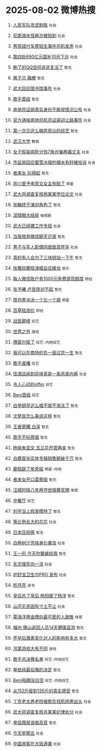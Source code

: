 # 2025-08-02 微博热搜 
1. [人民军队攻坚制胜](https://m.weibo.cn/search?containerid=100103type%3D1%26t%3D10%26q%3D%23%E4%BA%BA%E6%B0%91%E5%86%9B%E9%98%9F%E6%94%BB%E5%9D%9A%E5%88%B6%E8%83%9C%23&stream_entry_id=51&isnewpage=1&extparam=seat%3D1%26cate%3D10103%26stream_entry_id%3D51%26filter_type%3Drealtimehot%26q%3D%2523%25E4%25BA%25BA%25E6%25B0%2591%25E5%2586%259B%25E9%2598%259F%25E6%2594%25BB%25E5%259D%259A%25E5%2588%25B6%25E8%2583%259C%2523%26c_type%3D51%26dgr%3D0%26pos%3D0%26display_time%3D1754073755%26pre_seqid%3D17540737557140241993117) `社会` 

2. [尼斯湖水怪再次被拍到](https://m.weibo.cn/search?containerid=100103type%3D1%26t%3D10%26q%3D%23%E5%B0%BC%E6%96%AF%E6%B9%96%E6%B0%B4%E6%80%AA%E5%86%8D%E6%AC%A1%E8%A2%AB%E6%8B%8D%E5%88%B0%23&stream_entry_id=31&isnewpage=1&extparam=seat%3D1%26cate%3D5001%26flag%3D2%26stream_entry_id%3D31%26realpos%3D1%26lcate%3D5001%26band_rank%3D1%26filter_type%3Drealtimehot%26q%3D%2523%25E5%25B0%25BC%25E6%2596%25AF%25E6%25B9%2596%25E6%25B0%25B4%25E6%2580%25AA%25E5%2586%258D%25E6%25AC%25A1%25E8%25A2%25AB%25E6%258B%258D%25E5%2588%25B0%2523%26c_type%3D31%26dgr%3D0%26pos%3D0%26display_time%3D1754073755%26pre_seqid%3D17540737557140241993117) `社会` 

3. [男孩错付车费轻生事件司机发声](https://m.weibo.cn/search?containerid=100103type%3D1%26t%3D10%26q%3D%23%E7%94%B7%E5%AD%A9%E9%94%99%E4%BB%98%E8%BD%A6%E8%B4%B9%E8%BD%BB%E7%94%9F%E4%BA%8B%E4%BB%B6%E5%8F%B8%E6%9C%BA%E5%8F%91%E5%A3%B0%23&stream_entry_id=31&isnewpage=1&extparam=seat%3D1%26cate%3D5001%26flag%3D2%26stream_entry_id%3D31%26realpos%3D2%26lcate%3D5001%26band_rank%3D2%26filter_type%3Drealtimehot%26q%3D%2523%25E7%2594%25B7%25E5%25AD%25A9%25E9%2594%2599%25E4%25BB%2598%25E8%25BD%25A6%25E8%25B4%25B9%25E8%25BD%25BB%25E7%2594%259F%25E4%25BA%258B%25E4%25BB%25B6%25E5%258F%25B8%25E6%259C%25BA%25E5%258F%2591%25E5%25A3%25B0%2523%26c_type%3D31%26dgr%3D0%26pos%3D1%26display_time%3D1754073755%26pre_seqid%3D17540737557140241993117) `社会` 

4. [第四批690亿元国补10月下达](https://m.weibo.cn/search?containerid=100103type%3D1%26t%3D10%26q%3D%23%E7%AC%AC%E5%9B%9B%E6%89%B9690%E4%BA%BF%E5%85%83%E5%9B%BD%E8%A1%A510%E6%9C%88%E4%B8%8B%E8%BE%BE%23&stream_entry_id=31&isnewpage=1&extparam=seat%3D1%26cate%3D5001%26flag%3D0%26stream_entry_id%3D31%26realpos%3D3%26lcate%3D5001%26band_rank%3D3%26filter_type%3Drealtimehot%26q%3D%2523%25E7%25AC%25AC%25E5%259B%259B%25E6%2589%25B9690%25E4%25BA%25BF%25E5%2585%2583%25E5%259B%25BD%25E8%25A1%25A510%25E6%259C%2588%25E4%25B8%258B%25E8%25BE%25BE%2523%26c_type%3D31%26dgr%3D0%26pos%3D2%26display_time%3D1754073755%26pre_seqid%3D17540737557140241993117) `社会` 

5. [删了的QQ空间说说复活了](https://m.weibo.cn/search?containerid=100103type%3D1%26t%3D10%26q%3D%E5%88%A0%E4%BA%86%E7%9A%84QQ%E7%A9%BA%E9%97%B4%E8%AF%B4%E8%AF%B4%E5%A4%8D%E6%B4%BB%E4%BA%86&stream_entry_id=31&isnewpage=1&extparam=seat%3D1%26cate%3D5001%26flag%3D2%26stream_entry_id%3D31%26realpos%3D4%26lcate%3D5001%26band_rank%3D4%26filter_type%3Drealtimehot%26q%3D%25E5%2588%25A0%25E4%25BA%2586%25E7%259A%2584QQ%25E7%25A9%25BA%25E9%2597%25B4%25E8%25AF%25B4%25E8%25AF%25B4%25E5%25A4%258D%25E6%25B4%25BB%25E4%25BA%2586%26c_type%3D31%26dgr%3D0%26pos%3D3%26display_time%3D1754073755%26pre_seqid%3D17540737557140241993117) `暂无` 

6. [酱子贝 融梗](https://m.weibo.cn/search?containerid=100103type%3D1%26t%3D10%26q%3D%E9%85%B1%E5%AD%90%E8%B4%9D+%E8%9E%8D%E6%A2%97&stream_entry_id=31&isnewpage=1&extparam=seat%3D1%26cate%3D5001%26flag%3D0%26stream_entry_id%3D31%26realpos%3D5%26lcate%3D5001%26band_rank%3D5%26filter_type%3Drealtimehot%26q%3D%25E9%2585%25B1%25E5%25AD%2590%25E8%25B4%259D%2520%25E8%259E%258D%25E6%25A2%2597%26c_type%3D31%26dgr%3D0%26pos%3D4%26display_time%3D1754073755%26pre_seqid%3D17540737557140241993117) `暂无` 

7. [武大回应图书馆事件](https://m.weibo.cn/search?containerid=100103type%3D1%26t%3D10%26q%3D%23%E6%AD%A6%E5%A4%A7%E5%9B%9E%E5%BA%94%E5%9B%BE%E4%B9%A6%E9%A6%86%E4%BA%8B%E4%BB%B6%23&stream_entry_id=31&isnewpage=1&extparam=seat%3D1%26cate%3D5001%26flag%3D16%26stream_entry_id%3D31%26realpos%3D6%26lcate%3D5001%26band_rank%3D6%26filter_type%3Drealtimehot%26q%3D%2523%25E6%25AD%25A6%25E5%25A4%25A7%25E5%259B%259E%25E5%25BA%2594%25E5%259B%25BE%25E4%25B9%25A6%25E9%25A6%2586%25E4%25BA%258B%25E4%25BB%25B6%2523%26c_type%3D31%26dgr%3D0%26pos%3D5%26display_time%3D1754073755%26pre_seqid%3D17540737557140241993117) `社会` 

8. [歌手晋级](https://m.weibo.cn/search?containerid=100103type%3D1%26t%3D10%26q%3D%E6%AD%8C%E6%89%8B%E6%99%8B%E7%BA%A7&stream_entry_id=31&isnewpage=1&extparam=seat%3D1%26cate%3D5001%26flag%3D0%26stream_entry_id%3D31%26realpos%3D7%26lcate%3D5001%26band_rank%3D7%26filter_type%3Drealtimehot%26q%3D%25E6%25AD%258C%25E6%2589%258B%25E6%2599%258B%25E7%25BA%25A7%26c_type%3D31%26dgr%3D0%26pos%3D6%26display_time%3D1754073755%26pre_seqid%3D17540737557140241993117) `暂无` 

9. [奔驰亮证姐真实身份不能视情况公布](https://m.weibo.cn/search?containerid=100103type%3D1%26t%3D10%26q%3D%23%E5%A5%94%E9%A9%B0%E4%BA%AE%E8%AF%81%E5%A7%90%E7%9C%9F%E5%AE%9E%E8%BA%AB%E4%BB%BD%E4%B8%8D%E8%83%BD%E8%A7%86%E6%83%85%E5%86%B5%E5%85%AC%E5%B8%83%23&stream_entry_id=31&isnewpage=1&extparam=seat%3D1%26cate%3D5001%26flag%3D0%26stream_entry_id%3D31%26realpos%3D8%26lcate%3D5001%26band_rank%3D8%26filter_type%3Drealtimehot%26q%3D%2523%25E5%25A5%2594%25E9%25A9%25B0%25E4%25BA%25AE%25E8%25AF%2581%25E5%25A7%2590%25E7%259C%259F%25E5%25AE%259E%25E8%25BA%25AB%25E4%25BB%25BD%25E4%25B8%258D%25E8%2583%25BD%25E8%25A7%2586%25E6%2583%2585%25E5%2586%25B5%25E5%2585%25AC%25E5%25B8%2583%2523%26c_type%3D31%26dgr%3D0%26pos%3D7%26display_time%3D1754073755%26pre_seqid%3D17540737557140241993117) `社会` 

10. [官方通报奔驰司机亮证逼迫让路事件](https://m.weibo.cn/search?containerid=100103type%3D1%26t%3D10%26q%3D%23%E5%AE%98%E6%96%B9%E9%80%9A%E6%8A%A5%E5%A5%94%E9%A9%B0%E5%8F%B8%E6%9C%BA%E4%BA%AE%E8%AF%81%E9%80%BC%E8%BF%AB%E8%AE%A9%E8%B7%AF%E4%BA%8B%E4%BB%B6%23&stream_entry_id=31&isnewpage=1&extparam=seat%3D1%26cate%3D5001%26flag%3D0%26stream_entry_id%3D31%26realpos%3D9%26lcate%3D5001%26band_rank%3D9%26filter_type%3Drealtimehot%26q%3D%2523%25E5%25AE%2598%25E6%2596%25B9%25E9%2580%259A%25E6%258A%25A5%25E5%25A5%2594%25E9%25A9%25B0%25E5%258F%25B8%25E6%259C%25BA%25E4%25BA%25AE%25E8%25AF%2581%25E9%2580%25BC%25E8%25BF%25AB%25E8%25AE%25A9%25E8%25B7%25AF%25E4%25BA%258B%25E4%25BB%25B6%2523%26c_type%3D31%26dgr%3D0%26pos%3D8%26display_time%3D1754073755%26pre_seqid%3D17540737557140241993117) `社会` 

11. [第一次见这么糊弄观众的综艺](https://m.weibo.cn/search?containerid=100103type%3D1%26t%3D10%26q%3D%E7%AC%AC%E4%B8%80%E6%AC%A1%E8%A7%81%E8%BF%99%E4%B9%88%E7%B3%8A%E5%BC%84%E8%A7%82%E4%BC%97%E7%9A%84%E7%BB%BC%E8%89%BA&stream_entry_id=31&isnewpage=1&extparam=seat%3D1%26cate%3D5001%26flag%3D0%26stream_entry_id%3D31%26realpos%3D10%26lcate%3D5001%26band_rank%3D10%26filter_type%3Drealtimehot%26q%3D%25E7%25AC%25AC%25E4%25B8%2580%25E6%25AC%25A1%25E8%25A7%2581%25E8%25BF%2599%25E4%25B9%2588%25E7%25B3%258A%25E5%25BC%2584%25E8%25A7%2582%25E4%25BC%2597%25E7%259A%2584%25E7%25BB%25BC%25E8%2589%25BA%26c_type%3D31%26dgr%3D0%26pos%3D9%26display_time%3D1754073755%26pre_seqid%3D17540737557140241993117) `暂无` 

12. [武汉大学](https://m.weibo.cn/search?containerid=100103type%3D1%26t%3D10%26q%3D%E6%AD%A6%E6%B1%89%E5%A4%A7%E5%AD%A6&stream_entry_id=31&isnewpage=1&extparam=seat%3D1%26cate%3D5001%26flag%3D0%26stream_entry_id%3D31%26realpos%3D11%26lcate%3D5001%26band_rank%3D11%26filter_type%3Drealtimehot%26q%3D%25E6%25AD%25A6%25E6%25B1%2589%25E5%25A4%25A7%25E5%25AD%25A6%26c_type%3D31%26dgr%3D0%26pos%3D10%26display_time%3D1754073755%26pre_seqid%3D17540737557140241993117) `教育` 

13. [女子假装病死分饰7角诈骗再婚丈夫](https://m.weibo.cn/search?containerid=100103type%3D1%26t%3D10%26q%3D%23%E5%A5%B3%E5%AD%90%E5%81%87%E8%A3%85%E7%97%85%E6%AD%BB%E5%88%86%E9%A5%B07%E8%A7%92%E8%AF%88%E9%AA%97%E5%86%8D%E5%A9%9A%E4%B8%88%E5%A4%AB%23&stream_entry_id=31&isnewpage=1&extparam=seat%3D1%26cate%3D5001%26flag%3D0%26stream_entry_id%3D31%26realpos%3D12%26lcate%3D5001%26band_rank%3D12%26filter_type%3Drealtimehot%26q%3D%2523%25E5%25A5%25B3%25E5%25AD%2590%25E5%2581%2587%25E8%25A3%2585%25E7%2597%2585%25E6%25AD%25BB%25E5%2588%2586%25E9%25A5%25B07%25E8%25A7%2592%25E8%25AF%2588%25E9%25AA%2597%25E5%2586%258D%25E5%25A9%259A%25E4%25B8%2588%25E5%25A4%25AB%2523%26c_type%3D31%26dgr%3D0%26pos%3D11%26display_time%3D1754073755%26pre_seqid%3D17540737557140241993117) `社会` 

14. [市监局回应蜜雪冰城柠檬水有籽被投诉](https://m.weibo.cn/search?containerid=100103type%3D1%26t%3D10%26q%3D%23%E5%B8%82%E7%9B%91%E5%B1%80%E5%9B%9E%E5%BA%94%E8%9C%9C%E9%9B%AA%E5%86%B0%E5%9F%8E%E6%9F%A0%E6%AA%AC%E6%B0%B4%E6%9C%89%E7%B1%BD%E8%A2%AB%E6%8A%95%E8%AF%89%23&stream_entry_id=31&isnewpage=1&extparam=seat%3D1%26cate%3D5001%26flag%3D0%26stream_entry_id%3D31%26realpos%3D13%26lcate%3D5001%26band_rank%3D13%26filter_type%3Drealtimehot%26q%3D%2523%25E5%25B8%2582%25E7%259B%2591%25E5%25B1%2580%25E5%259B%259E%25E5%25BA%2594%25E8%259C%259C%25E9%259B%25AA%25E5%2586%25B0%25E5%259F%258E%25E6%259F%25A0%25E6%25AA%25AC%25E6%25B0%25B4%25E6%259C%2589%25E7%25B1%25BD%25E8%25A2%25AB%25E6%258A%2595%25E8%25AF%2589%2523%26c_type%3D31%26dgr%3D0%26pos%3D12%26display_time%3D1754073755%26pre_seqid%3D17540737557140241993117) `社会` 

15. [者来女 玩得起](https://m.weibo.cn/search?containerid=100103type%3D1%26t%3D10%26q%3D%E8%80%85%E6%9D%A5%E5%A5%B3+%E7%8E%A9%E5%BE%97%E8%B5%B7&stream_entry_id=31&isnewpage=1&extparam=seat%3D1%26cate%3D5001%26flag%3D0%26stream_entry_id%3D31%26realpos%3D14%26lcate%3D5001%26band_rank%3D14%26filter_type%3Drealtimehot%26q%3D%25E8%2580%2585%25E6%259D%25A5%25E5%25A5%25B3%2520%25E7%258E%25A9%25E5%25BE%2597%25E8%25B5%25B7%26c_type%3D31%26dgr%3D0%26pos%3D13%26display_time%3D1754073755%26pre_seqid%3D17540737557140241993117) `暂无` 

16. [井川里予电竞文女主有脸了](https://m.weibo.cn/search?containerid=100103type%3D1%26t%3D10%26q%3D%23%E4%BA%95%E5%B7%9D%E9%87%8C%E4%BA%88%E7%94%B5%E7%AB%9E%E6%96%87%E5%A5%B3%E4%B8%BB%E6%9C%89%E8%84%B8%E4%BA%86%23&stream_entry_id=31&isnewpage=1&extparam=seat%3D1%26cate%3D5001%26flag%3D0%26stream_entry_id%3D31%26realpos%3D15%26lcate%3D5001%26band_rank%3D15%26filter_type%3Drealtimehot%26q%3D%2523%25E4%25BA%2595%25E5%25B7%259D%25E9%2587%258C%25E4%25BA%2588%25E7%2594%25B5%25E7%25AB%259E%25E6%2596%2587%25E5%25A5%25B3%25E4%25B8%25BB%25E6%259C%2589%25E8%2584%25B8%25E4%25BA%2586%2523%26c_type%3D31%26dgr%3D0%26pos%3D14%26display_time%3D1754073755%26pre_seqid%3D17540737557140241993117) `明星` 

17. [武大将调查复核杨某某学位论文](https://m.weibo.cn/search?containerid=100103type%3D1%26t%3D10%26q%3D%23%E6%AD%A6%E5%A4%A7%E5%B0%86%E8%B0%83%E6%9F%A5%E5%A4%8D%E6%A0%B8%E6%9D%A8%E6%9F%90%E6%9F%90%E5%AD%A6%E4%BD%8D%E8%AE%BA%E6%96%87%23&stream_entry_id=31&isnewpage=1&extparam=seat%3D1%26cate%3D5001%26flag%3D0%26stream_entry_id%3D31%26realpos%3D16%26lcate%3D5001%26band_rank%3D16%26filter_type%3Drealtimehot%26q%3D%2523%25E6%25AD%25A6%25E5%25A4%25A7%25E5%25B0%2586%25E8%25B0%2583%25E6%259F%25A5%25E5%25A4%258D%25E6%25A0%25B8%25E6%259D%25A8%25E6%259F%2590%25E6%259F%2590%25E5%25AD%25A6%25E4%25BD%258D%25E8%25AE%25BA%25E6%2596%2587%2523%26c_type%3D31%26dgr%3D0%26pos%3D15%26display_time%3D1754073755%26pre_seqid%3D17540737557140241993117) `社会` 

18. [张翰终于演对角色了](https://m.weibo.cn/search?containerid=100103type%3D1%26t%3D10%26q%3D%E5%BC%A0%E7%BF%B0%E7%BB%88%E4%BA%8E%E6%BC%94%E5%AF%B9%E8%A7%92%E8%89%B2%E4%BA%86&stream_entry_id=31&isnewpage=1&extparam=seat%3D1%26cate%3D5001%26flag%3D0%26stream_entry_id%3D31%26realpos%3D17%26lcate%3D5001%26band_rank%3D17%26filter_type%3Drealtimehot%26q%3D%25E5%25BC%25A0%25E7%25BF%25B0%25E7%25BB%2588%25E4%25BA%258E%25E6%25BC%2594%25E5%25AF%25B9%25E8%25A7%2592%25E8%2589%25B2%25E4%25BA%2586%26c_type%3D31%26dgr%3D0%26pos%3D16%26display_time%3D1754073755%26pre_seqid%3D17540737557140241993117) `暂无` 

19. [深情眼大结局](https://m.weibo.cn/search?containerid=100103type%3D1%26t%3D10%26q%3D%E6%B7%B1%E6%83%85%E7%9C%BC%E5%A4%A7%E7%BB%93%E5%B1%80&stream_entry_id=31&isnewpage=1&extparam=seat%3D1%26cate%3D5001%26flag%3D0%26stream_entry_id%3D31%26realpos%3D18%26lcate%3D5001%26band_rank%3D18%26filter_type%3Drealtimehot%26q%3D%25E6%25B7%25B1%25E6%2583%2585%25E7%259C%25BC%25E5%25A4%25A7%25E7%25BB%2593%25E5%25B1%2580%26c_type%3D31%26dgr%3D0%26pos%3D17%26display_time%3D1754073755%26pre_seqid%3D17540737557140241993117) `电视剧` 

20. [武大已组建工作专班](https://m.weibo.cn/search?containerid=100103type%3D1%26t%3D10%26q%3D%23%E6%AD%A6%E5%A4%A7%E5%B7%B2%E7%BB%84%E5%BB%BA%E5%B7%A5%E4%BD%9C%E4%B8%93%E7%8F%AD%23&stream_entry_id=31&isnewpage=1&extparam=seat%3D1%26cate%3D5001%26flag%3D0%26stream_entry_id%3D31%26realpos%3D19%26lcate%3D5001%26band_rank%3D19%26filter_type%3Drealtimehot%26q%3D%2523%25E6%25AD%25A6%25E5%25A4%25A7%25E5%25B7%25B2%25E7%25BB%2584%25E5%25BB%25BA%25E5%25B7%25A5%25E4%25BD%259C%25E4%25B8%2593%25E7%258F%25AD%2523%26c_type%3D31%26dgr%3D0%26pos%3D18%26display_time%3D1754073755%26pre_seqid%3D17540737557140241993117) `社会` 

21. [当我放弃微信聊天记录](https://m.weibo.cn/search?containerid=100103type%3D1%26t%3D10%26q%3D%E5%BD%93%E6%88%91%E6%94%BE%E5%BC%83%E5%BE%AE%E4%BF%A1%E8%81%8A%E5%A4%A9%E8%AE%B0%E5%BD%95&stream_entry_id=31&isnewpage=1&extparam=seat%3D1%26cate%3D5001%26flag%3D1%26stream_entry_id%3D31%26realpos%3D20%26lcate%3D5001%26band_rank%3D20%26filter_type%3Drealtimehot%26q%3D%25E5%25BD%2593%25E6%2588%2591%25E6%2594%25BE%25E5%25BC%2583%25E5%25BE%25AE%25E4%25BF%25A1%25E8%2581%258A%25E5%25A4%25A9%25E8%25AE%25B0%25E5%25BD%2595%26c_type%3D31%26dgr%3D0%26pos%3D19%26display_time%3D1754073755%26pre_seqid%3D17540737557140241993117) `暂无` 

22. [男子与军人配偶同居致其怀孕](https://m.weibo.cn/search?containerid=100103type%3D1%26t%3D10%26q%3D%23%E7%94%B7%E5%AD%90%E4%B8%8E%E5%86%9B%E4%BA%BA%E9%85%8D%E5%81%B6%E5%90%8C%E5%B1%85%E8%87%B4%E5%85%B6%E6%80%80%E5%AD%95%23&stream_entry_id=31&isnewpage=1&extparam=seat%3D1%26cate%3D5001%26flag%3D0%26stream_entry_id%3D31%26realpos%3D21%26lcate%3D5001%26band_rank%3D21%26filter_type%3Drealtimehot%26q%3D%2523%25E7%2594%25B7%25E5%25AD%2590%25E4%25B8%258E%25E5%2586%259B%25E4%25BA%25BA%25E9%2585%258D%25E5%2581%25B6%25E5%2590%258C%25E5%25B1%2585%25E8%2587%25B4%25E5%2585%25B6%25E6%2580%2580%25E5%25AD%2595%2523%26c_type%3D31%26dgr%3D0%26pos%3D20%26display_time%3D1754073755%26pre_seqid%3D17540737557140241993117) `社会` 

23. [真的有人会为了三块钱站一下午](https://m.weibo.cn/search?containerid=100103type%3D1%26t%3D10%26q%3D%E7%9C%9F%E7%9A%84%E6%9C%89%E4%BA%BA%E4%BC%9A%E4%B8%BA%E4%BA%86%E4%B8%89%E5%9D%97%E9%92%B1%E7%AB%99%E4%B8%80%E4%B8%8B%E5%8D%88&stream_entry_id=31&isnewpage=1&extparam=seat%3D1%26cate%3D5001%26flag%3D0%26stream_entry_id%3D31%26realpos%3D22%26lcate%3D5001%26band_rank%3D22%26filter_type%3Drealtimehot%26q%3D%25E7%259C%259F%25E7%259A%2584%25E6%259C%2589%25E4%25BA%25BA%25E4%25BC%259A%25E4%25B8%25BA%25E4%25BA%2586%25E4%25B8%2589%25E5%259D%2597%25E9%2592%25B1%25E7%25AB%2599%25E4%25B8%2580%25E4%25B8%258B%25E5%258D%2588%26c_type%3D31%26dgr%3D0%26pos%3D21%26display_time%3D1754073755%26pre_seqid%3D17540737557140241993117) `暂无` 

24. [张雅钦鹿晗演唱会应援妆](https://m.weibo.cn/search?containerid=100103type%3D1%26t%3D10%26q%3D%23%E5%BC%A0%E9%9B%85%E9%92%A6%E9%B9%BF%E6%99%97%E6%BC%94%E5%94%B1%E4%BC%9A%E5%BA%94%E6%8F%B4%E5%A6%86%23&stream_entry_id=31&isnewpage=1&extparam=seat%3D1%26cate%3D5001%26flag%3D0%26stream_entry_id%3D31%26realpos%3D23%26lcate%3D5001%26band_rank%3D23%26filter_type%3Drealtimehot%26q%3D%2523%25E5%25BC%25A0%25E9%259B%2585%25E9%2592%25A6%25E9%25B9%25BF%25E6%2599%2597%25E6%25BC%2594%25E5%2594%25B1%25E4%25BC%259A%25E5%25BA%2594%25E6%258F%25B4%25E5%25A6%2586%2523%26c_type%3D31%26dgr%3D0%26pos%3D22%26display_time%3D1754073755%26pre_seqid%3D17540737557140241993117) `音乐` 

25. [每人微信账户有1000元免费提现额度](https://m.weibo.cn/search?containerid=100103type%3D1%26t%3D10%26q%3D%23%E6%AF%8F%E4%BA%BA%E5%BE%AE%E4%BF%A1%E8%B4%A6%E6%88%B7%E6%9C%891000%E5%85%83%E5%85%8D%E8%B4%B9%E6%8F%90%E7%8E%B0%E9%A2%9D%E5%BA%A6%23&stream_entry_id=31&isnewpage=1&extparam=seat%3D1%26cate%3D5001%26flag%3D0%26stream_entry_id%3D31%26realpos%3D24%26lcate%3D5001%26band_rank%3D24%26filter_type%3Drealtimehot%26q%3D%2523%25E6%25AF%258F%25E4%25BA%25BA%25E5%25BE%25AE%25E4%25BF%25A1%25E8%25B4%25A6%25E6%2588%25B7%25E6%259C%25891000%25E5%2585%2583%25E5%2585%258D%25E8%25B4%25B9%25E6%258F%2590%25E7%258E%25B0%25E9%25A2%259D%25E5%25BA%25A6%2523%26c_type%3D31%26dgr%3D0%26pos%3D23%26display_time%3D1754073755%26pre_seqid%3D17540737557140241993117) `财经` 

26. [张予曦 卢昱晓对不起](https://m.weibo.cn/search?containerid=100103type%3D1%26t%3D10%26q%3D%E5%BC%A0%E4%BA%88%E6%9B%A6+%E5%8D%A2%E6%98%B1%E6%99%93%E5%AF%B9%E4%B8%8D%E8%B5%B7&stream_entry_id=31&isnewpage=1&extparam=seat%3D1%26cate%3D5001%26flag%3D0%26stream_entry_id%3D31%26realpos%3D25%26lcate%3D5001%26band_rank%3D25%26filter_type%3Drealtimehot%26q%3D%25E5%25BC%25A0%25E4%25BA%2588%25E6%259B%25A6%2520%25E5%258D%25A2%25E6%2598%25B1%25E6%2599%2593%25E5%25AF%25B9%25E4%25B8%258D%25E8%25B5%25B7%26c_type%3D31%26dgr%3D0%26pos%3D24%26display_time%3D1754073755%26pre_seqid%3D17540737557140241993117) `暂无` 

27. [周也李冰冰一个比一个飒](https://m.weibo.cn/search?containerid=100103type%3D1%26t%3D10%26q%3D%E5%91%A8%E4%B9%9F%E6%9D%8E%E5%86%B0%E5%86%B0%E4%B8%80%E4%B8%AA%E6%AF%94%E4%B8%80%E4%B8%AA%E9%A3%92&stream_entry_id=31&isnewpage=1&extparam=seat%3D1%26cate%3D5001%26flag%3D0%26stream_entry_id%3D31%26realpos%3D26%26lcate%3D5001%26band_rank%3D26%26filter_type%3Drealtimehot%26q%3D%25E5%2591%25A8%25E4%25B9%259F%25E6%259D%258E%25E5%2586%25B0%25E5%2586%25B0%25E4%25B8%2580%25E4%25B8%25AA%25E6%25AF%2594%25E4%25B8%2580%25E4%25B8%25AA%25E9%25A3%2592%26c_type%3D31%26dgr%3D0%26pos%3D25%26display_time%3D1754073755%26pre_seqid%3D17540737557140241993117) `明星` 

28. [百草枯涨价](https://m.weibo.cn/search?containerid=100103type%3D1%26t%3D10%26q%3D%23%E7%99%BE%E8%8D%89%E6%9E%AF%E6%B6%A8%E4%BB%B7%23&stream_entry_id=31&isnewpage=1&extparam=seat%3D1%26cate%3D5001%26flag%3D0%26stream_entry_id%3D31%26realpos%3D27%26lcate%3D5001%26band_rank%3D27%26filter_type%3Drealtimehot%26q%3D%2523%25E7%2599%25BE%25E8%258D%2589%25E6%259E%25AF%25E6%25B6%25A8%25E4%25BB%25B7%2523%26c_type%3D31%26dgr%3D0%26pos%3D26%26display_time%3D1754073755%26pre_seqid%3D17540737557140241993117) `财经` 

29. [战至巅峰](https://m.weibo.cn/search?containerid=100103type%3D1%26t%3D10%26q%3D%E6%88%98%E8%87%B3%E5%B7%85%E5%B3%B0&stream_entry_id=31&isnewpage=1&extparam=seat%3D1%26cate%3D5001%26flag%3D0%26stream_entry_id%3D31%26realpos%3D28%26lcate%3D5001%26band_rank%3D28%26filter_type%3Drealtimehot%26q%3D%25E6%2588%2598%25E8%2587%25B3%25E5%25B7%2585%25E5%25B3%25B0%26c_type%3D31%26dgr%3D0%26pos%3D27%26display_time%3D1754073755%26pre_seqid%3D17540737557140241993117) `综艺` 

30. [世界之外](https://m.weibo.cn/search?containerid=100103type%3D1%26t%3D10%26q%3D%E4%B8%96%E7%95%8C%E4%B9%8B%E5%A4%96&stream_entry_id=31&isnewpage=1&extparam=seat%3D1%26cate%3D5001%26flag%3D1%26stream_entry_id%3D31%26realpos%3D29%26lcate%3D5001%26band_rank%3D29%26filter_type%3Drealtimehot%26q%3D%25E4%25B8%2596%25E7%2595%258C%25E4%25B9%258B%25E5%25A4%2596%26c_type%3D31%26dgr%3D0%26pos%3D28%26display_time%3D1754073755%26pre_seqid%3D17540737557140241993117) `游戏` 

31. [傅首尔瘦了](https://m.weibo.cn/search?containerid=100103type%3D1%26t%3D10%26q%3D%23%E5%82%85%E9%A6%96%E5%B0%94%E7%98%A6%E4%BA%86%23&stream_entry_id=31&isnewpage=1&extparam=seat%3D1%26cate%3D5001%26flag%3D0%26stream_entry_id%3D31%26realpos%3D30%26lcate%3D5001%26band_rank%3D30%26filter_type%3Drealtimehot%26q%3D%2523%25E5%2582%2585%25E9%25A6%2596%25E5%25B0%2594%25E7%2598%25A6%25E4%25BA%2586%2523%26c_type%3D31%26dgr%3D0%26pos%3D29%26display_time%3D1754073755%26pre_seqid%3D17540737557140241993117) `综艺-内地综艺` 

32. [我可以在商场的负一层过完一生](https://m.weibo.cn/search?containerid=100103type%3D1%26t%3D10%26q%3D%E6%88%91%E5%8F%AF%E4%BB%A5%E5%9C%A8%E5%95%86%E5%9C%BA%E7%9A%84%E8%B4%9F%E4%B8%80%E5%B1%82%E8%BF%87%E5%AE%8C%E4%B8%80%E7%94%9F&stream_entry_id=31&isnewpage=1&extparam=seat%3D1%26cate%3D5001%26flag%3D1%26stream_entry_id%3D31%26realpos%3D31%26lcate%3D5001%26band_rank%3D31%26filter_type%3Drealtimehot%26q%3D%25E6%2588%2591%25E5%258F%25AF%25E4%25BB%25A5%25E5%259C%25A8%25E5%2595%2586%25E5%259C%25BA%25E7%259A%2584%25E8%25B4%259F%25E4%25B8%2580%25E5%25B1%2582%25E8%25BF%2587%25E5%25AE%258C%25E4%25B8%2580%25E7%2594%259F%26c_type%3D31%26dgr%3D0%26pos%3D30%26display_time%3D1754073755%26pre_seqid%3D17540737557140241993117) `暂无` 

33. [歌手直播](https://m.weibo.cn/search?containerid=100103type%3D1%26t%3D10%26q%3D%E6%AD%8C%E6%89%8B%E7%9B%B4%E6%92%AD&stream_entry_id=31&isnewpage=1&extparam=seat%3D1%26cate%3D5001%26flag%3D0%26stream_entry_id%3D31%26realpos%3D32%26lcate%3D5001%26band_rank%3D32%26filter_type%3Drealtimehot%26q%3D%25E6%25AD%258C%25E6%2589%258B%25E7%259B%25B4%25E6%2592%25AD%26c_type%3D31%26dgr%3D0%26pos%3D31%26display_time%3D1754073755%26pre_seqid%3D17540737557140241993117) `综艺` 

34. [住酒店闻到异味竟是一条恶臭内裤](https://m.weibo.cn/search?containerid=100103type%3D1%26t%3D10%26q%3D%23%E4%BD%8F%E9%85%92%E5%BA%97%E9%97%BB%E5%88%B0%E5%BC%82%E5%91%B3%E7%AB%9F%E6%98%AF%E4%B8%80%E6%9D%A1%E6%81%B6%E8%87%AD%E5%86%85%E8%A3%A4%23&stream_entry_id=31&isnewpage=1&extparam=seat%3D1%26cate%3D5001%26flag%3D0%26stream_entry_id%3D31%26realpos%3D33%26lcate%3D5001%26band_rank%3D33%26filter_type%3Drealtimehot%26q%3D%2523%25E4%25BD%258F%25E9%2585%2592%25E5%25BA%2597%25E9%2597%25BB%25E5%2588%25B0%25E5%25BC%2582%25E5%2591%25B3%25E7%25AB%259F%25E6%2598%25AF%25E4%25B8%2580%25E6%259D%25A1%25E6%2581%25B6%25E8%2587%25AD%25E5%2586%2585%25E8%25A3%25A4%2523%26c_type%3D31%26dgr%3D0%26pos%3D32%26display_time%3D1754073755%26pre_seqid%3D17540737557140241993117) `社会` 

35. [令人心动的offer](https://m.weibo.cn/search?containerid=100103type%3D1%26t%3D10%26q%3D%E4%BB%A4%E4%BA%BA%E5%BF%83%E5%8A%A8%E7%9A%84offer&stream_entry_id=31&isnewpage=1&extparam=seat%3D1%26cate%3D5001%26flag%3D0%26stream_entry_id%3D31%26realpos%3D34%26lcate%3D5001%26band_rank%3D34%26filter_type%3Drealtimehot%26q%3D%25E4%25BB%25A4%25E4%25BA%25BA%25E5%25BF%2583%25E5%258A%25A8%25E7%259A%2584offer%26c_type%3D31%26dgr%3D0%26pos%3D33%26display_time%3D1754073755%26pre_seqid%3D17540737557140241993117) `综艺` 

36. [Beni晋级](https://m.weibo.cn/search?containerid=100103type%3D1%26t%3D10%26q%3D%23Beni%E6%99%8B%E7%BA%A7%23&stream_entry_id=31&isnewpage=1&extparam=seat%3D1%26cate%3D5001%26flag%3D0%26stream_entry_id%3D31%26realpos%3D35%26lcate%3D5001%26band_rank%3D35%26filter_type%3Drealtimehot%26q%3D%2523Beni%25E6%2599%258B%25E7%25BA%25A7%2523%26c_type%3D31%26dgr%3D0%26pos%3D34%26display_time%3D1754073755%26pre_seqid%3D17540737557140241993117) `综艺` 

37. [白举纲早这么唱不就不淘汰了](https://m.weibo.cn/search?containerid=100103type%3D1%26t%3D10%26q%3D%E7%99%BD%E4%B8%BE%E7%BA%B2%E6%97%A9%E8%BF%99%E4%B9%88%E5%94%B1%E4%B8%8D%E5%B0%B1%E4%B8%8D%E6%B7%98%E6%B1%B0%E4%BA%86&stream_entry_id=31&isnewpage=1&extparam=seat%3D1%26cate%3D5001%26flag%3D0%26stream_entry_id%3D31%26realpos%3D36%26lcate%3D5001%26band_rank%3D36%26filter_type%3Drealtimehot%26q%3D%25E7%2599%25BD%25E4%25B8%25BE%25E7%25BA%25B2%25E6%2597%25A9%25E8%25BF%2599%25E4%25B9%2588%25E5%2594%25B1%25E4%25B8%258D%25E5%25B0%25B1%25E4%25B8%258D%25E6%25B7%2598%25E6%25B1%25B0%25E4%25BA%2586%26c_type%3D31%26dgr%3D0%26pos%3D35%26display_time%3D1754073755%26pre_seqid%3D17540737557140241993117) `暂无` 

38. [沈梦辰怎么美成这样](https://m.weibo.cn/search?containerid=100103type%3D1%26t%3D10%26q%3D%E6%B2%88%E6%A2%A6%E8%BE%B0%E6%80%8E%E4%B9%88%E7%BE%8E%E6%88%90%E8%BF%99%E6%A0%B7&stream_entry_id=31&isnewpage=1&extparam=seat%3D1%26cate%3D5001%26flag%3D0%26stream_entry_id%3D31%26realpos%3D37%26lcate%3D5001%26band_rank%3D37%26filter_type%3Drealtimehot%26q%3D%25E6%25B2%2588%25E6%25A2%25A6%25E8%25BE%25B0%25E6%2580%258E%25E4%25B9%2588%25E7%25BE%258E%25E6%2588%2590%25E8%25BF%2599%25E6%25A0%25B7%26c_type%3D31%26dgr%3D0%26pos%3D36%26display_time%3D1754073755%26pre_seqid%3D17540737557140241993117) `暂无` 

39. [王者荣耀 白泽](https://m.weibo.cn/search?containerid=100103type%3D1%26t%3D10%26q%3D%E7%8E%8B%E8%80%85%E8%8D%A3%E8%80%80+%E7%99%BD%E6%B3%BD&stream_entry_id=31&isnewpage=1&extparam=seat%3D1%26cate%3D5001%26flag%3D0%26stream_entry_id%3D31%26realpos%3D38%26lcate%3D5001%26band_rank%3D38%26filter_type%3Drealtimehot%26q%3D%25E7%258E%258B%25E8%2580%2585%25E8%258D%25A3%25E8%2580%2580%2520%25E7%2599%25BD%25E6%25B3%25BD%26c_type%3D31%26dgr%3D0%26pos%3D37%26display_time%3D1754073755%26pre_seqid%3D17540737557140241993117) `暂无` 

40. [歌手不标原唱](https://m.weibo.cn/search?containerid=100103type%3D1%26t%3D10%26q%3D%E6%AD%8C%E6%89%8B%E4%B8%8D%E6%A0%87%E5%8E%9F%E5%94%B1&stream_entry_id=31&isnewpage=1&extparam=seat%3D1%26cate%3D5001%26flag%3D0%26stream_entry_id%3D31%26realpos%3D39%26lcate%3D5001%26band_rank%3D39%26filter_type%3Drealtimehot%26q%3D%25E6%25AD%258C%25E6%2589%258B%25E4%25B8%258D%25E6%25A0%2587%25E5%258E%259F%25E5%2594%25B1%26c_type%3D31%26dgr%3D0%26pos%3D38%26display_time%3D1754073755%26pre_seqid%3D17540737557140241993117) `暂无` 

41. [杨紫朱亚文 玉兰花开君再来](https://m.weibo.cn/search?containerid=100103type%3D1%26t%3D10%26q%3D%E6%9D%A8%E7%B4%AB%E6%9C%B1%E4%BA%9A%E6%96%87+%E7%8E%89%E5%85%B0%E8%8A%B1%E5%BC%80%E5%90%9B%E5%86%8D%E6%9D%A5&stream_entry_id=31&isnewpage=1&extparam=seat%3D1%26cate%3D5001%26flag%3D0%26stream_entry_id%3D31%26realpos%3D40%26lcate%3D5001%26band_rank%3D40%26filter_type%3Drealtimehot%26q%3D%25E6%259D%25A8%25E7%25B4%25AB%25E6%259C%25B1%25E4%25BA%259A%25E6%2596%2587%2520%25E7%258E%2589%25E5%2585%25B0%25E8%258A%25B1%25E5%25BC%2580%25E5%2590%259B%25E5%2586%258D%25E6%259D%25A5%26c_type%3D31%26dgr%3D0%26pos%3D39%26display_time%3D1754073755%26pre_seqid%3D17540737557140241993117) `暂无` 

42. [白鹿首张实体专辑销售额破千万](https://m.weibo.cn/search?containerid=100103type%3D1%26t%3D10%26q%3D%23%E7%99%BD%E9%B9%BF%E9%A6%96%E5%BC%A0%E5%AE%9E%E4%BD%93%E4%B8%93%E8%BE%91%E9%94%80%E5%94%AE%E9%A2%9D%E7%A0%B4%E5%8D%83%E4%B8%87%23&stream_entry_id=31&isnewpage=1&extparam=seat%3D1%26cate%3D5001%26flag%3D0%26stream_entry_id%3D31%26realpos%3D41%26lcate%3D5001%26band_rank%3D41%26filter_type%3Drealtimehot%26q%3D%2523%25E7%2599%25BD%25E9%25B9%25BF%25E9%25A6%2596%25E5%25BC%25A0%25E5%25AE%259E%25E4%25BD%2593%25E4%25B8%2593%25E8%25BE%2591%25E9%2594%2580%25E5%2594%25AE%25E9%25A2%259D%25E7%25A0%25B4%25E5%258D%2583%25E4%25B8%2587%2523%26c_type%3D31%26dgr%3D0%26pos%3D40%26display_time%3D1754073755%26pre_seqid%3D17540737557140241993117) `暂无` 

43. [鹿晗跳了星奇摇](https://m.weibo.cn/search?containerid=100103type%3D1%26t%3D10%26q%3D%23%E9%B9%BF%E6%99%97%E8%B7%B3%E4%BA%86%E6%98%9F%E5%A5%87%E6%91%87%23&stream_entry_id=31&isnewpage=1&extparam=seat%3D1%26cate%3D5001%26flag%3D0%26stream_entry_id%3D31%26realpos%3D42%26lcate%3D5001%26band_rank%3D42%26filter_type%3Drealtimehot%26q%3D%2523%25E9%25B9%25BF%25E6%2599%2597%25E8%25B7%25B3%25E4%25BA%2586%25E6%2598%259F%25E5%25A5%2587%25E6%2591%2587%2523%26c_type%3D31%26dgr%3D0%26pos%3D41%26display_time%3D1754073755%26pre_seqid%3D17540737557140241993117) `明星-内地` 

44. [者来女开口雷蒂娅](https://m.weibo.cn/search?containerid=100103type%3D1%26t%3D10%26q%3D%E8%80%85%E6%9D%A5%E5%A5%B3%E5%BC%80%E5%8F%A3%E9%9B%B7%E8%92%82%E5%A8%85&stream_entry_id=31&isnewpage=1&extparam=seat%3D1%26cate%3D5001%26flag%3D0%26stream_entry_id%3D31%26realpos%3D43%26lcate%3D5001%26band_rank%3D43%26filter_type%3Drealtimehot%26q%3D%25E8%2580%2585%25E6%259D%25A5%25E5%25A5%25B3%25E5%25BC%2580%25E5%258F%25A3%25E9%259B%25B7%25E8%2592%2582%25E5%25A8%2585%26c_type%3D31%26dgr%3D0%26pos%3D42%26display_time%3D1754073755%26pre_seqid%3D17540737557140241993117) `暂无` 

45. [汪顺时隔八年再夺世锦赛奖牌](https://m.weibo.cn/search?containerid=100103type%3D1%26t%3D10%26q%3D%23%E6%B1%AA%E9%A1%BA%E6%97%B6%E9%9A%94%E5%85%AB%E5%B9%B4%E5%86%8D%E5%A4%BA%E4%B8%96%E9%94%A6%E8%B5%9B%E5%A5%96%E7%89%8C%23&stream_entry_id=31&isnewpage=1&extparam=seat%3D1%26cate%3D5001%26flag%3D0%26stream_entry_id%3D31%26realpos%3D44%26lcate%3D5001%26band_rank%3D44%26filter_type%3Drealtimehot%26q%3D%2523%25E6%25B1%25AA%25E9%25A1%25BA%25E6%2597%25B6%25E9%259A%2594%25E5%2585%25AB%25E5%25B9%25B4%25E5%2586%258D%25E5%25A4%25BA%25E4%25B8%2596%25E9%2594%25A6%25E8%25B5%259B%25E5%25A5%2596%25E7%2589%258C%2523%26c_type%3D31%26dgr%3D0%26pos%3D43%26display_time%3D1754073755%26pre_seqid%3D17540737557140241993117) `体育` 

46. [中餐厅](https://m.weibo.cn/search?containerid=100103type%3D1%26t%3D10%26q%3D%E4%B8%AD%E9%A4%90%E5%8E%85&stream_entry_id=31&isnewpage=1&extparam=seat%3D1%26cate%3D5001%26flag%3D0%26stream_entry_id%3D31%26realpos%3D45%26lcate%3D5001%26band_rank%3D45%26filter_type%3Drealtimehot%26q%3D%25E4%25B8%25AD%25E9%25A4%2590%25E5%258E%2585%26c_type%3D31%26dgr%3D0%26pos%3D44%26display_time%3D1754073755%26pre_seqid%3D17540737557140241993117) `综艺` 

47. [刘宇当上假发模特了](https://m.weibo.cn/search?containerid=100103type%3D1%26t%3D10%26q%3D%E5%88%98%E5%AE%87%E5%BD%93%E4%B8%8A%E5%81%87%E5%8F%91%E6%A8%A1%E7%89%B9%E4%BA%86&stream_entry_id=31&isnewpage=1&extparam=seat%3D1%26cate%3D5001%26flag%3D1%26stream_entry_id%3D31%26realpos%3D46%26lcate%3D5001%26band_rank%3D46%26filter_type%3Drealtimehot%26q%3D%25E5%2588%2598%25E5%25AE%2587%25E5%25BD%2593%25E4%25B8%258A%25E5%2581%2587%25E5%258F%2591%25E6%25A8%25A1%25E7%2589%25B9%25E4%25BA%2586%26c_type%3D31%26dgr%3D0%26pos%3D45%26display_time%3D1754073755%26pre_seqid%3D17540737557140241993117) `暂无` 

48. [等比例长大的花花](https://m.weibo.cn/search?containerid=100103type%3D1%26t%3D10%26q%3D%23%E7%AD%89%E6%AF%94%E4%BE%8B%E9%95%BF%E5%A4%A7%E7%9A%84%E8%8A%B1%E8%8A%B1%23&stream_entry_id=31&isnewpage=1&extparam=seat%3D1%26cate%3D5001%26flag%3D1%26stream_entry_id%3D31%26realpos%3D47%26lcate%3D5001%26band_rank%3D47%26filter_type%3Drealtimehot%26q%3D%2523%25E7%25AD%2589%25E6%25AF%2594%25E4%25BE%258B%25E9%2595%25BF%25E5%25A4%25A7%25E7%259A%2584%25E8%258A%25B1%25E8%258A%25B1%2523%26c_type%3D31%26dgr%3D0%26pos%3D46%26display_time%3D1754073755%26pre_seqid%3D17540737557140241993117) `社会` 

49. [日本压抑感](https://m.weibo.cn/search?containerid=100103type%3D1%26t%3D10%26q%3D%E6%97%A5%E6%9C%AC%E5%8E%8B%E6%8A%91%E6%84%9F&stream_entry_id=31&isnewpage=1&extparam=seat%3D1%26cate%3D5001%26flag%3D0%26stream_entry_id%3D31%26realpos%3D48%26lcate%3D5001%26band_rank%3D48%26filter_type%3Drealtimehot%26q%3D%25E6%2597%25A5%25E6%259C%25AC%25E5%258E%258B%25E6%258A%2591%25E6%2584%259F%26c_type%3D31%26dgr%3D0%26pos%3D47%26display_time%3D1754073755%26pre_seqid%3D17540737557140241993117) `暂无` 

50. [白桦树汁凭啥身价暴涨](https://m.weibo.cn/search?containerid=100103type%3D1%26t%3D10%26q%3D%23%E7%99%BD%E6%A1%A6%E6%A0%91%E6%B1%81%E5%87%AD%E5%95%A5%E8%BA%AB%E4%BB%B7%E6%9A%B4%E6%B6%A8%23&stream_entry_id=31&isnewpage=1&extparam=seat%3D1%26cate%3D5001%26flag%3D0%26stream_entry_id%3D31%26realpos%3D49%26lcate%3D5001%26band_rank%3D49%26filter_type%3Drealtimehot%26q%3D%2523%25E7%2599%25BD%25E6%25A1%25A6%25E6%25A0%2591%25E6%25B1%2581%25E5%2587%25AD%25E5%2595%25A5%25E8%25BA%25AB%25E4%25BB%25B7%25E6%259A%25B4%25E6%25B6%25A8%2523%26c_type%3D31%26dgr%3D0%26pos%3D48%26display_time%3D1754073755%26pre_seqid%3D17540737557140241993117) `社会` 

51. [王一珩 今天你要嫁给我](https://m.weibo.cn/search?containerid=100103type%3D1%26t%3D10%26q%3D%E7%8E%8B%E4%B8%80%E7%8F%A9+%E4%BB%8A%E5%A4%A9%E4%BD%A0%E8%A6%81%E5%AB%81%E7%BB%99%E6%88%91&stream_entry_id=31&isnewpage=1&extparam=seat%3D1%26cate%3D5001%26flag%3D0%26stream_entry_id%3D31%26realpos%3D50%26lcate%3D5001%26band_rank%3D50%26filter_type%3Drealtimehot%26q%3D%25E7%258E%258B%25E4%25B8%2580%25E7%258F%25A9%2520%25E4%25BB%258A%25E5%25A4%25A9%25E4%25BD%25A0%25E8%25A6%2581%25E5%25AB%2581%25E7%25BB%2599%25E6%2588%2591%26c_type%3D31%26dgr%3D0%26pos%3D49%26display_time%3D1754073755%26pre_seqid%3D17540737557140241993117) `暂无` 

52. [矢志强军向一流](https://m.weibo.cn/search?containerid=100103type%3D1%26t%3D10%26q%3D%23%E7%9F%A2%E5%BF%97%E5%BC%BA%E5%86%9B%E5%90%91%E4%B8%80%E6%B5%81%23&stream_entry_id=51&isnewpage=1&extparam=seat%3D1%26filter_type%3Drealtimehot%26stream_entry_id%3D51%26c_type%3D51%26pos%3D0%26dgr%3D0%26cate%3D10103%26q%3D%2523%25E7%259F%25A2%25E5%25BF%2597%25E5%25BC%25BA%25E5%2586%259B%25E5%2590%2591%25E4%25B8%2580%25E6%25B5%2581%2523%26display_time%3D1754069435%26pre_seqid%3D17540694357410264653127) `社会` 

53. [护舒宝卫生巾PRO 发布](https://m.weibo.cn/search?containerid=100103type%3D1%26t%3D10%26q%3D%23%E6%8A%A4%E8%88%92%E5%AE%9D%E5%8D%AB%E7%94%9F%E5%B7%BEPRO+%E5%8F%91%E5%B8%83%23&stream_entry_id=31&isnewpage=1&extparam=seat%3D1%26stream_entry_id%3D31%26lcate%3D5001%26band_rank%3D4%26q%3D%2523%25E6%258A%25A4%25E8%2588%2592%25E5%25AE%259D%25E5%258D%25AB%25E7%2594%259F%25E5%25B7%25BEPRO%2520%25E5%258F%2591%25E5%25B8%2583%2523%26is_ad_pos%3D1%26dgr%3D0%26adid%3D295296%26c_type%3D31%26pos%3D3%26cate%3D5001%26topic_ad%3D1%26filter_type%3Drealtimehot%26display_time%3D1754069435%26pre_seqid%3D17540694357410264653127) `社会` 

54. [折月亮](https://m.weibo.cn/search?containerid=100103type%3D1%26t%3D10%26q%3D%E6%8A%98%E6%9C%88%E4%BA%AE&stream_entry_id=31&isnewpage=1&extparam=seat%3D1%26realpos%3D28%26stream_entry_id%3D31%26lcate%3D5001%26band_rank%3D28%26q%3D%25E6%258A%2598%25E6%259C%2588%25E4%25BA%25AE%26filter_type%3Drealtimehot%26c_type%3D31%26pos%3D28%26flag%3D0%26cate%3D5001%26dgr%3D0%26display_time%3D1754069435%26pre_seqid%3D17540694357410264653127) `读书` 

55. [皇后杀了皇后 杨阳嬷了杨洋](https://m.weibo.cn/search?containerid=100103type%3D1%26t%3D10%26q%3D%E7%9A%87%E5%90%8E%E6%9D%80%E4%BA%86%E7%9A%87%E5%90%8E+%E6%9D%A8%E9%98%B3%E5%AC%B7%E4%BA%86%E6%9D%A8%E6%B4%8B&stream_entry_id=31&isnewpage=1&extparam=seat%3D1%26realpos%3D40%26stream_entry_id%3D31%26lcate%3D5001%26band_rank%3D40%26q%3D%25E7%259A%2587%25E5%2590%258E%25E6%259D%2580%25E4%25BA%2586%25E7%259A%2587%25E5%2590%258E%2520%25E6%259D%25A8%25E9%2598%25B3%25E5%25AC%25B7%25E4%25BA%2586%25E6%259D%25A8%25E6%25B4%258B%26filter_type%3Drealtimehot%26c_type%3D31%26pos%3D40%26flag%3D0%26cate%3D5001%26dgr%3D0%26display_time%3D1754069435%26pre_seqid%3D17540694357410264653127) `暂无` 

56. [山河无恙因有寸土不让](https://m.weibo.cn/search?containerid=100103type%3D1%26t%3D10%26q%3D%23%E5%B1%B1%E6%B2%B3%E6%97%A0%E6%81%99%E5%9B%A0%E6%9C%89%E5%AF%B8%E5%9C%9F%E4%B8%8D%E8%AE%A9%23&stream_entry_id=31&isnewpage=1&extparam=seat%3D1%26realpos%3D45%26stream_entry_id%3D31%26lcate%3D5001%26band_rank%3D45%26q%3D%2523%25E5%25B1%25B1%25E6%25B2%25B3%25E6%2597%25A0%25E6%2581%2599%25E5%259B%25A0%25E6%259C%2589%25E5%25AF%25B8%25E5%259C%259F%25E4%25B8%258D%25E8%25AE%25A9%2523%26filter_type%3Drealtimehot%26c_type%3D31%26pos%3D45%26flag%3D0%26cate%3D5001%26dgr%3D0%26display_time%3D1754069435%26pre_seqid%3D17540694357410264653127) `社会` 

57. [覃海洋用金牌向最可爱的人致敬](https://m.weibo.cn/search?containerid=100103type%3D1%26t%3D10%26q%3D%23%E8%A6%83%E6%B5%B7%E6%B4%8B%E7%94%A8%E9%87%91%E7%89%8C%E5%90%91%E6%9C%80%E5%8F%AF%E7%88%B1%E7%9A%84%E4%BA%BA%E8%87%B4%E6%95%AC%23&stream_entry_id=31&isnewpage=1&extparam=seat%3D1%26realpos%3D47%26stream_entry_id%3D31%26lcate%3D5001%26band_rank%3D47%26q%3D%2523%25E8%25A6%2583%25E6%25B5%25B7%25E6%25B4%258B%25E7%2594%25A8%25E9%2587%2591%25E7%2589%258C%25E5%2590%2591%25E6%259C%2580%25E5%258F%25AF%25E7%2588%25B1%25E7%259A%2584%25E4%25BA%25BA%25E8%2587%25B4%25E6%2595%25AC%2523%26filter_type%3Drealtimehot%26c_type%3D31%26pos%3D47%26flag%3D1%26cate%3D5001%26dgr%3D0%26display_time%3D1754069435%26pre_seqid%3D17540694357410264653127) `体育` 

58. [福州 佛山返回人员14天健康监测](https://m.weibo.cn/search?containerid=100103type%3D1%26t%3D10%26q%3D%E7%A6%8F%E5%B7%9E+%E4%BD%9B%E5%B1%B1%E8%BF%94%E5%9B%9E%E4%BA%BA%E5%91%9814%E5%A4%A9%E5%81%A5%E5%BA%B7%E7%9B%91%E6%B5%8B&stream_entry_id=31&isnewpage=1&extparam=seat%3D1%26realpos%3D48%26stream_entry_id%3D31%26lcate%3D5001%26band_rank%3D48%26q%3D%25E7%25A6%258F%25E5%25B7%259E%2520%25E4%25BD%259B%25E5%25B1%25B1%25E8%25BF%2594%25E5%259B%259E%25E4%25BA%25BA%25E5%2591%259814%25E5%25A4%25A9%25E5%2581%25A5%25E5%25BA%25B7%25E7%259B%2591%25E6%25B5%258B%26filter_type%3Drealtimehot%26c_type%3D31%26pos%3D48%26flag%3D0%26cate%3D5001%26dgr%3D0%26display_time%3D1754069435%26pre_seqid%3D17540694357410264653127) `暂无` 

59. [怀孕后激素变化对人的影响有多大](https://m.weibo.cn/search?containerid=100103type%3D1%26t%3D10%26q%3D%E6%80%80%E5%AD%95%E5%90%8E%E6%BF%80%E7%B4%A0%E5%8F%98%E5%8C%96%E5%AF%B9%E4%BA%BA%E7%9A%84%E5%BD%B1%E5%93%8D%E6%9C%89%E5%A4%9A%E5%A4%A7&stream_entry_id=31&isnewpage=1&extparam=seat%3D1%26realpos%3D50%26stream_entry_id%3D31%26lcate%3D5001%26band_rank%3D50%26q%3D%25E6%2580%2580%25E5%25AD%2595%25E5%2590%258E%25E6%25BF%2580%25E7%25B4%25A0%25E5%258F%2598%25E5%258C%2596%25E5%25AF%25B9%25E4%25BA%25BA%25E7%259A%2584%25E5%25BD%25B1%25E5%2593%258D%25E6%259C%2589%25E5%25A4%259A%25E5%25A4%25A7%26filter_type%3Drealtimehot%26c_type%3D31%26pos%3D50%26flag%3D1%26cate%3D5001%26dgr%3D0%26display_time%3D1754069435%26pre_seqid%3D17540694357410264653127) `暂无` 

60. [鸿蒙游戏大有不同](https://m.weibo.cn/search?containerid=100103type%3D1%26t%3D10%26q%3D%23%E9%B8%BF%E8%92%99%E6%B8%B8%E6%88%8F%E5%A4%A7%E6%9C%89%E4%B8%8D%E5%90%8C%23&stream_entry_id=31&isnewpage=1&extparam=seat%3D1%26dgr%3D0%26q%3D%2523%25E9%25B8%25BF%25E8%2592%2599%25E6%25B8%25B8%25E6%2588%258F%25E5%25A4%25A7%25E6%259C%2589%25E4%25B8%258D%25E5%2590%258C%2523%26filter_type%3Drealtimehot%26band_rank%3D7%26c_type%3D31%26adid%3D295432%26lcate%3D5001%26cate%3D5001%26pos%3D6%26is_ad_pos%3D1%26topic_ad%3D1%26stream_entry_id%3D31%26display_time%3D1754066335%26pre_seqid%3D17540663357650256159128) `游戏` 

61. [歌手总决赛名单](https://m.weibo.cn/search?containerid=100103type%3D1%26t%3D10%26q%3D%23%E6%AD%8C%E6%89%8B%E6%80%BB%E5%86%B3%E8%B5%9B%E5%90%8D%E5%8D%95%23&stream_entry_id=31&isnewpage=1&extparam=seat%3D1%26realpos%3D22%26filter_type%3Drealtimehot%26flag%3D0%26c_type%3D31%26stream_entry_id%3D31%26lcate%3D5001%26cate%3D5001%26pos%3D22%26band_rank%3D22%26dgr%3D0%26q%3D%2523%25E6%25AD%258C%25E6%2589%258B%25E6%2580%25BB%25E5%2586%25B3%25E8%25B5%259B%25E5%2590%258D%25E5%258D%2595%2523%26display_time%3D1754066335%26pre_seqid%3D17540663357650256159128) `综艺-内地综艺` 

62. [单依纯最后悔的决定](https://m.weibo.cn/search?containerid=100103type%3D1%26t%3D10%26q%3D%E5%8D%95%E4%BE%9D%E7%BA%AF%E6%9C%80%E5%90%8E%E6%82%94%E7%9A%84%E5%86%B3%E5%AE%9A&stream_entry_id=31&isnewpage=1&extparam=seat%3D1%26realpos%3D32%26filter_type%3Drealtimehot%26flag%3D0%26c_type%3D31%26stream_entry_id%3D31%26lcate%3D5001%26cate%3D5001%26pos%3D32%26band_rank%3D32%26dgr%3D0%26q%3D%25E5%258D%2595%25E4%25BE%259D%25E7%25BA%25AF%25E6%259C%2580%25E5%2590%258E%25E6%2582%2594%25E7%259A%2584%25E5%2586%25B3%25E5%25AE%259A%26display_time%3D1754066335%26pre_seqid%3D17540663357650256159128) `暂无` 

63. [Beni档期没白空](https://m.weibo.cn/search?containerid=100103type%3D1%26t%3D10%26q%3D%23Beni%E6%A1%A3%E6%9C%9F%E6%B2%A1%E7%99%BD%E7%A9%BA%23&stream_entry_id=31&isnewpage=1&extparam=seat%3D1%26realpos%3D33%26filter_type%3Drealtimehot%26flag%3D0%26c_type%3D31%26stream_entry_id%3D31%26lcate%3D5001%26cate%3D5001%26pos%3D33%26band_rank%3D33%26dgr%3D0%26q%3D%2523Beni%25E6%25A1%25A3%25E6%259C%259F%25E6%25B2%25A1%25E7%2599%25BD%25E7%25A9%25BA%2523%26display_time%3D1754066335%26pre_seqid%3D17540663357650256159128) `综艺-内地综艺` 

64. [从152斤瘦到126斤的真实感受](https://m.weibo.cn/search?containerid=100103type%3D1%26t%3D10%26q%3D%E4%BB%8E152%E6%96%A4%E7%98%A6%E5%88%B0126%E6%96%A4%E7%9A%84%E7%9C%9F%E5%AE%9E%E6%84%9F%E5%8F%97&stream_entry_id=31&isnewpage=1&extparam=seat%3D1%26realpos%3D37%26filter_type%3Drealtimehot%26flag%3D0%26c_type%3D31%26stream_entry_id%3D31%26lcate%3D5001%26cate%3D5001%26pos%3D37%26band_rank%3D37%26dgr%3D0%26q%3D%25E4%25BB%258E152%25E6%2596%25A4%25E7%2598%25A6%25E5%2588%25B0126%25E6%2596%25A4%25E7%259A%2584%25E7%259C%259F%25E5%25AE%259E%25E6%2584%259F%25E5%258F%2597%26display_time%3D1754066335%26pre_seqid%3D17540663357650256159128) `暂无` 

65. [丁克老太养老院被欺负找肌肉男出头](https://m.weibo.cn/search?containerid=100103type%3D1%26t%3D10%26q%3D%23%E4%B8%81%E5%85%8B%E8%80%81%E5%A4%AA%E5%85%BB%E8%80%81%E9%99%A2%E8%A2%AB%E6%AC%BA%E8%B4%9F%E6%89%BE%E8%82%8C%E8%82%89%E7%94%B7%E5%87%BA%E5%A4%B4%23&stream_entry_id=31&isnewpage=1&extparam=seat%3D1%26realpos%3D45%26filter_type%3Drealtimehot%26flag%3D0%26c_type%3D31%26stream_entry_id%3D31%26lcate%3D5001%26cate%3D5001%26pos%3D45%26band_rank%3D45%26dgr%3D0%26q%3D%2523%25E4%25B8%2581%25E5%2585%258B%25E8%2580%2581%25E5%25A4%25AA%25E5%2585%25BB%25E8%2580%2581%25E9%2599%25A2%25E8%25A2%25AB%25E6%25AC%25BA%25E8%25B4%259F%25E6%2589%25BE%25E8%2582%258C%25E8%2582%2589%25E7%2594%25B7%25E5%2587%25BA%25E5%25A4%25B4%2523%26display_time%3D1754066335%26pre_seqid%3D17540663357650256159128) `社会` 

66. [武大将调查复核肖某某纪律处分](https://m.weibo.cn/search?containerid=100103type%3D1%26t%3D10%26q%3D%23%E6%AD%A6%E5%A4%A7%E5%B0%86%E8%B0%83%E6%9F%A5%E5%A4%8D%E6%A0%B8%E8%82%96%E6%9F%90%E6%9F%90%E7%BA%AA%E5%BE%8B%E5%A4%84%E5%88%86%23&stream_entry_id=31&isnewpage=1&extparam=seat%3D1%26realpos%3D46%26filter_type%3Drealtimehot%26flag%3D0%26c_type%3D31%26stream_entry_id%3D31%26lcate%3D5001%26cate%3D5001%26pos%3D46%26band_rank%3D46%26dgr%3D0%26q%3D%2523%25E6%25AD%25A6%25E5%25A4%25A7%25E5%25B0%2586%25E8%25B0%2583%25E6%259F%25A5%25E5%25A4%258D%25E6%25A0%25B8%25E8%2582%2596%25E6%259F%2590%25E6%259F%2590%25E7%25BA%25AA%25E5%25BE%258B%25E5%25A4%2584%25E5%2588%2586%2523%26display_time%3D1754066335%26pre_seqid%3D17540663357650256159128) `社会` 

67. [李佳薇就该唱高音](https://m.weibo.cn/search?containerid=100103type%3D1%26t%3D10%26q%3D%E6%9D%8E%E4%BD%B3%E8%96%87%E5%B0%B1%E8%AF%A5%E5%94%B1%E9%AB%98%E9%9F%B3&stream_entry_id=31&isnewpage=1&extparam=seat%3D1%26realpos%3D47%26filter_type%3Drealtimehot%26flag%3D0%26c_type%3D31%26stream_entry_id%3D31%26lcate%3D5001%26cate%3D5001%26pos%3D47%26band_rank%3D47%26dgr%3D0%26q%3D%25E6%259D%258E%25E4%25BD%25B3%25E8%2596%2587%25E5%25B0%25B1%25E8%25AF%25A5%25E5%2594%25B1%25E9%25AB%2598%25E9%259F%25B3%26display_time%3D1754066335%26pre_seqid%3D17540663357650256159128) `暂无` 

68. [今天星期五](https://m.weibo.cn/search?containerid=100103type%3D1%26t%3D10%26q%3D%23%E4%BB%8A%E5%A4%A9%E6%98%9F%E6%9C%9F%E4%BA%94%23&stream_entry_id=31&isnewpage=1&extparam=seat%3D1%26realpos%3D48%26filter_type%3Drealtimehot%26flag%3D1%26c_type%3D31%26stream_entry_id%3D31%26lcate%3D5001%26cate%3D5001%26pos%3D48%26band_rank%3D48%26dgr%3D0%26q%3D%2523%25E4%25BB%258A%25E5%25A4%25A9%25E6%2598%259F%25E6%259C%259F%25E4%25BA%2594%2523%26display_time%3D1754066335%26pre_seqid%3D17540663357650256159128) `社会` 

69. [中国游客在大阪遇袭](https://m.weibo.cn/search?containerid=100103type%3D1%26t%3D10%26q%3D%23%E4%B8%AD%E5%9B%BD%E6%B8%B8%E5%AE%A2%E5%9C%A8%E5%A4%A7%E9%98%AA%E9%81%87%E8%A2%AD%23&stream_entry_id=31&isnewpage=1&extparam=seat%3D1%26realpos%3D49%26filter_type%3Drealtimehot%26flag%3D0%26c_type%3D31%26stream_entry_id%3D31%26lcate%3D5001%26cate%3D5001%26pos%3D49%26band_rank%3D49%26dgr%3D0%26q%3D%2523%25E4%25B8%25AD%25E5%259B%25BD%25E6%25B8%25B8%25E5%25AE%25A2%25E5%259C%25A8%25E5%25A4%25A7%25E9%2598%25AA%25E9%2581%2587%25E8%25A2%25AD%2523%26display_time%3D1754066335%26pre_seqid%3D17540663357650256159128) `社会` 

